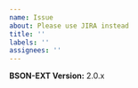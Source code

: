 ```yaml
---
name: Issue
about: Please use JIRA instead
title: ''
labels: ''
assignees: ''
---
```


<!-- 🚨 STOP 🚨 STOP 🚨 STOP 🚨

You can find assistance at our community forums: https://developer.mongodb.com/community/forums/tags/c/drivers-odms/7/node-js
We use JIRA to track issues and feature requests: https://jira.mongodb.org/browse/NODE

Our GitHub Issues are left open for now as we work to deprecate this method of issue reporting.
Thank you for understanding.
-->

**BSON-EXT Version:** 2.0.x

